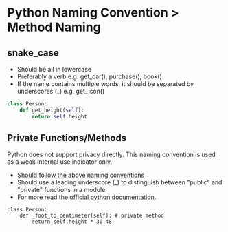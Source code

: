 # Python Naming Convention &gt; Method Naming

## snake\_case

* Should be all in lowercase
* Preferably a verb e.g. get\_car\(\), purchase\(\), book\(\)
* If the name contains multiple words, it should be separated by underscores \(\_\) e.g. get\_json\(\)

```python
class Person:
    def get_height(self):
        return self.height
```

## Private Functions/Methods

Python does not support privacy directly. This naming convention is used as a weak internal use indicator only.

* Should follow the above naming conventions
* Should use a leading underscore \(\_\) to distinguish between "public" and "private" functions in a module
* For more read the [official python documentation](https://docs.python.org/2/tutorial/classes.html#private-variables-and-class-local-references). 

```
class Person:
    def _foot_to_centimeter(self): # private method
        return self.height * 30.48
```



